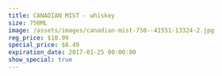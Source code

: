 ```yaml
---
title: CANADIAN MIST - whiskey
size: 750ML
image: /assets/images/canadian-mist-750--41551-13324-2.jpg
reg_price: $10.99
special_price: $8.49
expiration_date: 2017-01-25 00:00:00
show_special: true
---
```



